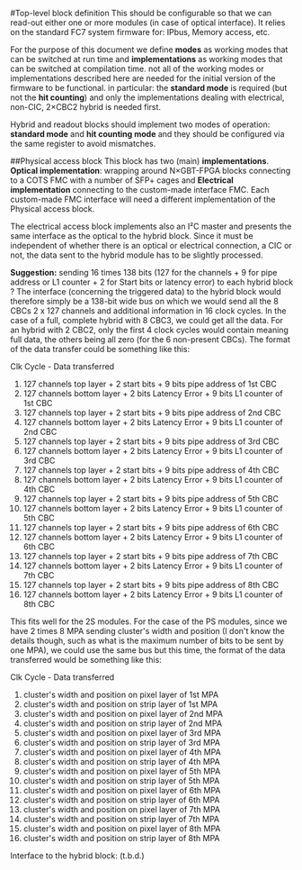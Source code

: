 #Top-level block definition
This should be configurable so that we can read-out either one or more modules (in case of optical interface).
It relies on the standard FC7 system firmware for: IPbus, Memory access, etc.

For the purpose of this document we define **modes** as working modes that can be switched at run time and **implementations** as working modes that can be switched at compilation time. not all of the working modes or implementations described here are needed for the initial version of the firmware to be functional. in particular: the **standard mode** is required (but not the **hit counting**) and only the implementations dealing with electrical, non-CIC, 2×CBC2 hybrid is needed first.

Hybrid and readout blocks should implement two modes of operation: **standard mode** and **hit counting mode** and they should be configured via the same register to avoid mismatches.

##Physical access block
This block has two (main) **implementations**. **Optical implementation**: wrapping around N×GBT-FPGA blocks connecting to a COTS FMC with a number of SFP+ cages and **Electrical implementation** connecting to the custom-made interface FMC. Each custom-made FMC interface will need a different implementation of the Physical access block.

The electrical access block implements also an I²C master and presents the same interface as the optical to the hybrid block. Since it must be independent of whether there is an optical or electrical connection, a CIC or not, the data sent to the hybrid module has to be slightly processed.

**Suggestion:** sending 16 times 138 bits (127 for the channels + 9 for pipe address or L1 counter + 2 for Start bits or latency error) to each hybrid block ? The interface (concerning the triggered data) to the hybrid block would therefore simply be a 138-bit wide bus on which we would send all the 8 CBCs 2 x 127 channels and additional information in 16 clock cycles. In the case of a full, complete hybrid with 8 CBC3, we could get all the data. For an hybrid with 2 CBC2, only the first 4 clock cycles would contain meaning full data, the others being all zero (for the 6 non-present CBCs). The format of the data transfer could be something like this:

Clk Cycle - Data transferred
1. 127 channels top layer + 2 start bits + 9 bits pipe address of 1st CBC 
2. 127 channels bottom layer + 2 bits Latency Error + 9 bits L1 counter of 1st CBC 
3. 127 channels top layer + 2 start bits + 9 bits pipe address  of 2nd CBC 
4. 127 channels bottom layer + 2 bits Latency Error + 9 bits L1 counter of 2nd CBC 
5. 127 channels top layer + 2 start bits + 9 bits pipe address  of 3rd CBC 
6. 127 channels bottom layer + 2 bits Latency Error + 9 bits L1 counter of 3rd CBC
7. 127 channels top layer + 2 start bits + 9 bits pipe address  of 4th CBC 
8. 127 channels bottom layer + 2 bits Latency Error + 9 bits L1 counter of 4th CBC 
9. 127 channels top layer + 2 start bits + 9 bits pipe address  of 5th CBC 
10. 127 channels bottom layer + 2 bits Latency Error + 9 bits L1 counter of 5th CBC 
11. 127 channels top layer + 2 start bits + 9 bits pipe address  of 6th CBC 
12. 127 channels bottom layer + 2 bits Latency Error + 9 bits L1 counter of 6th CBC
13. 127 channels top layer + 2 start bits + 9 bits pipe address  of 7th CBC 
14. 127 channels bottom layer + 2 bits Latency Error + 9 bits L1 counter of 7th CBC 
15. 127 channels top layer + 2 start bits + 9 bits pipe address  of 8th CBC 
16. 127 channels bottom layer + 2 bits Latency Error + 9 bits L1 counter of 8th CBC

This fits well for the 2S modules. For the case of the PS modules, since we have 2 times 8 MPA sending cluster's width and position (I don't know the details though, such as what is the maximum number of bits to be sent by one MPA), we could use the same bus but this time, the format of the data transferred would be something like this:

Clk Cycle - Data transferred
1. cluster's width and position on pixel layer of 1st MPA
2. cluster's width and position on strip layer of 1st MPA 
3. cluster's width and position on pixel layer of 2nd MPA 
4. cluster's width and position on strip layer of 2nd MPA 
5. cluster's width and position on pixel layer of 3rd MPA 
6. cluster's width and position on strip layer of 3rd MPA 
7. cluster's width and position on pixel layer of 4th MPA 
8. cluster's width and position on strip layer of 4th MPA 
9. cluster's width and position on pixel layer of 5th MPA 
10. cluster's width and position on strip layer of 5th MPA 
11. cluster's width and position on pixel layer of 6th MPA 
12. cluster's width and position on strip layer of 6th MPA
13. cluster's width and position on pixel layer of 7th MPA 
14. cluster's width and position on strip layer of 7th MPA 
15. cluster's width and position on pixel layer of 8th MPA 
16. cluster's width and position on strip layer of 8th MPA 

Interface to the hybrid block: (t.b.d.)
